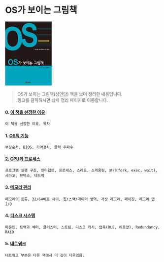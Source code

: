 OS가 보이는 그림책
===
<img width="30%" height="30%" src="../img/pictureOS.jpg"></img>

>OS가 보이는 그림책(성안당) 책을 보며 정리한 내용입니다.<br/>
>링크를 클릭하시면 상세 정리 페이지로 이동합니다. <br/>

#### 0. [이 책을 선정한 이유](http://1ilsang.blog.me/221377038009)
```javascript
이 책을 선정한 이유, 목차
```
#### 1. [OS의 기능](http://1ilsang.blog.me/221377057982)
```
부팅순서, BIOS, 기억장치, 클럭 주파수
```
#### 2. [CPU와 프로세스](http://1ilsang.blog.me/221377093217)
```
프로그램 실행 구조, 인터럽트, 프로세스, 스레드, 스케줄링, 분기(fork, exec, wait), 세마포, 뮤택스, 데드락
```
#### 3. [메모리 관리](http://1ilsang.blog.me/221377529817)
```
메모리의 종류, 32/64비트 차이, 힙/스택/데이터 영역, 가상 메모리, 페이징, 메모리 맵 I/O
```
#### 4. [디스크 시스템](http://1ilsang.blog.me/221378134056)
```
마운트, 트랙과 섹터, 클러스터, 스트림, 디스크 캐시, 압축(RLE, 허프만), Redundancy, RAID
```
#### 5. [네트워크](http://1ilsang.blog.me/221378388980)
```
네트워크 부분은 다른 책에서 더 깊이 다루겠음.
```
